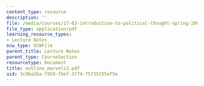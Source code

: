 ```yaml
---
content_type: resource
description: ''
file: /media/courses/17-03-introduction-to-political-thought-spring-2004/3c9ba3baf929fbef3f7475735155ef5e_outline_macveli3.pdf
file_type: application/pdf
learning_resource_types:
- Lecture Notes
ocw_type: OCWFile
parent_title: Lecture Notes
parent_type: CourseSection
resourcetype: Document
title: outline_macveli3.pdf
uid: 3c9ba3ba-f929-fbef-3f74-75735155ef5e
---
```

